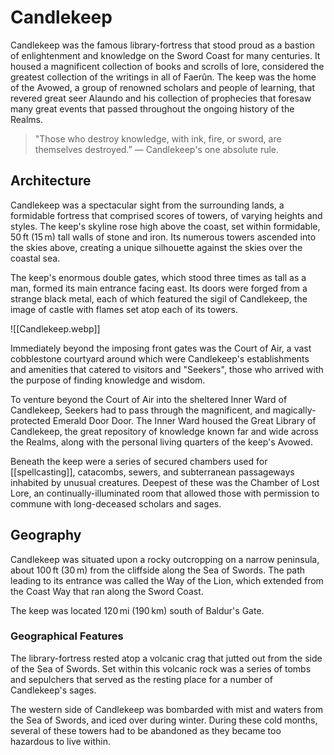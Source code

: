 # Candlekeep

Candlekeep was the famous library-fortress that stood proud as a bastion of enlightenment and knowledge on the Sword Coast for many centuries. It housed a magnificent collection of books and scrolls of lore, considered the greatest collection of the writings in all of Faerûn. The keep was the home of the Avowed, a group of renowned scholars and people of learning, that revered great seer Alaundo and his collection of prophecies that foresaw many great events that passed throughout the ongoing history of the Realms.
 
 
> "Those who destroy knowledge, with ink, fire, or sword, are themselves destroyed.” — Candlekeep's one absolute rule.

## Architecture

Candlekeep was a spectacular sight from the surrounding lands, a formidable fortress that comprised scores of towers, of varying heights and styles. The keep's skyline rose high above the coast, set within formidable, 50 ft (15 m) tall walls of stone and iron. Its numerous towers ascended into the skies above, creating a unique silhouette against the skies over the coastal sea.
 
The keep's enormous double gates, which stood three times as tall as a man, formed its main entrance facing east. Its doors were forged from a strange black metal, each of which featured the sigil of Candlekeep, the image of castle with flames set atop each of its towers.

![[Candlekeep.webp]]

Immediately beyond the imposing front gates was the Court of Air, a vast cobblestone courtyard around which were Candlekeep's establishments and amenities that catered to visitors and "Seekers", those who arrived with the purpose of finding knowledge and wisdom.
 
To venture beyond the Court of Air into the sheltered Inner Ward of Candlekeep, Seekers had to pass through the magnificent, and magically-protected Emerald Door Door. The Inner Ward housed the Great Library of Candlekeep, the great repository of knowledge known far and wide across the Realms, along with the personal living quarters of the keep's Avowed.
 
Beneath the keep were a series of secured chambers used for [[spellcasting]], catacombs, sewers, and subterranean passageways inhabited by unusual creatures. Deepest of these was the Chamber of Lost Lore, an continually-illuminated room that allowed those with permission to commune with long-deceased scholars and sages.

## Geography

Candlekeep was situated upon a rocky outcropping on a narrow peninsula, about 100 ft (30 m) from the cliffside along the Sea of Swords. The path leading to its entrance was called the Way of the Lion, which extended from the Coast Way that ran along the Sword Coast.
 
The keep was located 120 mi (190 km) south of Baldur's Gate.
 
### Geographical Features

The library-fortress rested atop a volcanic crag that jutted out from the side of the Sea of Swords. Set within this volcanic rock was a series of tombs and sepulchers that served as the resting place for a number of Candlekeep's sages.
 
The western side of Candlekeep was bombarded with mist and waters from the Sea of Swords, and iced over during winter. During these cold months, several of these towers had to be abandoned as they became too hazardous to live within.